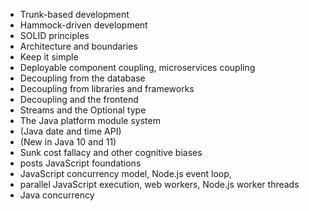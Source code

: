 - Trunk-based development
- Hammock-driven development
- SOLID principles
- Architecture and boundaries
- Keep it simple
- Deployable component coupling, microservices coupling
- Decoupling from the database
- Decoupling from libraries and frameworks
- Decoupling and the frontend
- Streams and the Optional type
- The Java platform module system
- (Java date and time API)
- (New in Java 10 and 11)
- Sunk cost fallacy and other cognitive biases
- posts JavaScript foundations
- JavaScript concurrency model, Node.js event loop, 
- parallel JavaScript execution, web workers, Node.js worker threads
- Java concurrency